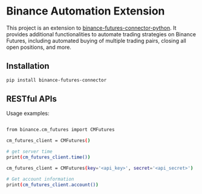 # Binance Automation Extension

This project is an extension to [binance-futures-connector-python](https://github.com/binance/binance-futures-connector-python). It provides additional functionalities to automate trading strategies on Binance Futures, including automated buying of multiple trading pairs, closing all open positions, and more.

## Installation

```bash
pip install binance-futures-connector
```
## RESTful APIs

Usage examples:

```bash

from binance.cm_futures import CMFutures

cm_futures_client = CMFutures()

# get server time
print(cm_futures_client.time())

cm_futures_client = CMFutures(key='<api_key>', secret='<api_secret>')

# Get account information
print(cm_futures_client.account())
